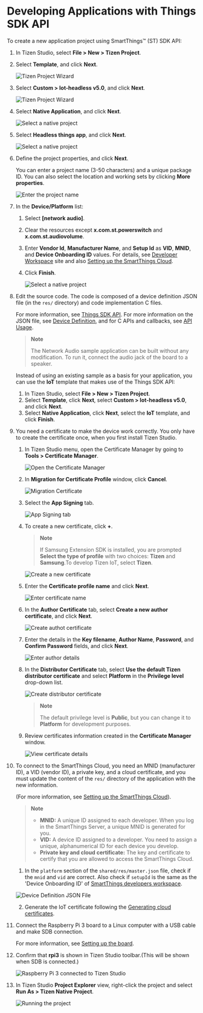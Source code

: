 # Developing Applications with Things SDK API

To create a new application project using SmartThings&trade; (ST) SDK API:

1.  In Tizen Studio, select **File > New > Tizen Project**.
2.  Select **Template**, and click **Next**.

    ![Tizen Project Wizard](media/thingsapp_sample.png)

3.  Select **Custom > Iot-headless v5.0**, and click **Next**.

    ![Tizen Project Wizard](media/thingsapp_profile_select_5.0.png)

4.  Select **Native Application**, and click **Next**.

    ![Select a native project](media/thingsapp_native_5.0.png)

5.  Select **Headless things app**, and click **Next**.

    ![Select a native project](media/thingsapp_serviceapp_5.0.png)

6.  Define the project properties, and click **Next**.

    You can enter a project name (3-50 characters) and a unique package ID. You can also select the location and working sets by clicking **More properties**.

    ![Enter the project name](media/thingsapp_project_name_5.0.png)

7.  In the **Device/Platform** list:
    1.  Select **\[network audio\]**.
    2.  Clear the resources except **x.com.st.powerswitch** and **x.com.st.audiovolume**.
    3.  Enter **Vendor Id**, **Manufacturer Name**, and **Setup Id** as **VID**, **MNID**, and **Device Onboarding ID** values. For details, see [Developer Workspace](https://smartthings.developer.samsung.com) site and also [Setting up the SmartThings Cloud](things-cloud-setup.md).
    4.  Click **Finish**.

        ![Select a native project](media/guitool.png)

8.  Edit the source code. The code is composed of a device definition JSON file (in the `res/` directory) and code implementation C files.

    For more information, see [Things SDK API](../guides/things-api.md). For more information on the JSON file, see [Device Definition](../guides/things-api-device-5.0.md), and for C APIs and callbacks, see [API Usage](../guides/things-api-guide.md).

    > **Note**
    >
    > The Network Audio sample application can be built without any modification. To run it, connect the audio jack of the board to a speaker.

    Instead of using an existing sample as a basis for your application, you can use the **IoT** template that makes use of the Things SDK API:

    1.  In Tizen Studio, select **File > New > Tizen Project**.
    2.  Select **Template**, click **Next**, select **Custom > Iot-headless v5.0**, and click **Next**.
    3.  Select **Native Application**, click **Next**, select the **IoT** template, and click **Finish**.

9.  You need a certificate to make the device work correctly. You only have to create the certificate once, when you first install Tizen Studio.
    1.  In Tizen Studio menu, open the Certificate Manager by going to **Tools > Certificate Manager**.

        ![Open the Certificate Manager](media/certificate_manager.png)

    2.  In **Migration for Certificate Profile** window, click **Cancel**.

        ![Migration Certificate](media/cm_profile_select.png)

    3.  Select the **App Signing** tab.

        ![App Signing tab](media/cm_app_signing.png)

    4.  To create a new certificate, click **+**.

        <div class="note">

        > **Note**
        >
        > If Samsung Extension SDK is installed, you are prompted **Select the type of profile** with two choices: **Tizen** and **Samsung**.To develop Tizen IoT, select **Tizen**.

        ![Create a new certificate](media/cm_new.png)

    5.  Enter the **Certificate profile name** and click **Next**.

        ![Enter certificate name](media/cm_profile.png)

    6.  In the **Author Certificate** tab, select **Create a new author certificate**, and click **Next**.

        ![Create authot certificate](media/cm_new_author.png)

    7.  Enter the details in the **Key filename**, **Author Name**, **Password**, and **Confirm Password** fields, and click **Next**.

        ![Enter author details](media/cm_author.png)

    8.  In the **Distributor Certificate** tab, select **Use the default Tizen distributor certificate** and select **Platform** in the **Privilege level** drop-down list.

        ![Create distributor certificate](media/cm_privilege.png)

        > **Note**
        >
        > The default privilege level is **Public**, but you can change it to **Platform** for development purposes.

    9.  Review certificates information created in the **Certificate Manager** window.

        ![View certificate details](media/cm_end.png)


10. To connect to the SmartThings Cloud, you need an MNID (manufacturer ID), a VID (vendor ID), a private key, and a cloud certificate, and you must update the content of the `res/` directory of the application with the new information.

    (For more information, see [Setting up the SmartThings Cloud](things-cloud-setup.md)).


    > **Note**
    >
    > -   **MNID:** A unique ID assigned to each developer. When you log in the SmartThings Server, a unique MNID is generated for you.
    > -   **VID:** A device ID assigned to a developer. You need to assign a unique, alphanumerical ID for each device you develop.
    > -   **Private key and cloud certificate:** The key and certificate to certify that you are allowed to access the SmartThings Cloud.

    1.  In the `platform` section of the `shared/res/master.json` file, check if the `mnid` and `vid` are correct. Also check if `setupId` is the same as the 'Device Onboarding ID' of [SmartThings developers workspace](https://smartthings.developer.samsung.com).

       ![Device Definition JSON File](media/device-definition-json-mnid-vid-5.0.png)

    2.  Generate the IoT certificate following the [Generating cloud certificates](things-cloud-setup.md#generating-cloud-certificates).


11. Connect the Raspberry Pi 3 board to a Linux computer with a USB cable and make SDB connection.

    For more information, see [Setting up the board](setting-up-board.md).

12. Confirm that **rpi3** is shown in Tizen Studio toolbar.(This will be shown when SDB is connected.)

    ![Raspberry Pi 3 connected to Tizen Studio](media/tizen_studio_rpi3.png)

13. In Tizen Studio **Project Explorer** view, right-click the project and select **Run As > Tizen Native Project**.

    ![Running the project](media/thingsapp_runas.png)

